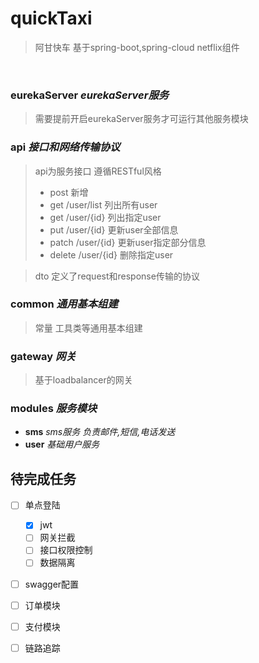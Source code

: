 # quickTaxi
> 阿甘快车 基于spring-boot,spring-cloud netflix组件

&nbsp;
### eurekaServer *eurekaServer服务*
>需要提前开启eurekaServer服务才可运行其他服务模块
&nbsp;
### api *接口和网络传输协议*
>api为服务接口
> 遵循RESTful风格
> - post 新增
> - get /user/list 列出所有user
> - get /user/{id} 列出指定user
> - put /user/{id} 更新user全部信息
> - patch /user/{id} 更新user指定部分信息
> - delete /user/{id} 删除指定user

> dto 定义了request和response传输的协议
&nbsp;
### common *通用基本组建*
> 常量 工具类等通用基本组建
&nbsp;
### gateway *网关*
> 基于loadbalancer的网关
&nbsp;
### modules *服务模块*
 - **sms** *sms服务 负责邮件,短信,电话发送*
 - **user** *基础用户服务*
 

## 待完成任务
- [ ] 单点登陆
    - [x] jwt
    - [ ] 网关拦截
    - [ ] 接口权限控制
    - [ ] 数据隔离
- [ ] swagger配置
- [ ] 订单模块
- [ ] 支付模块
- [ ] 链路追踪

